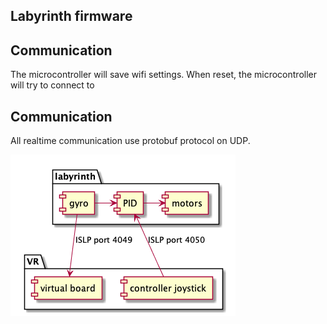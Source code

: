 ## Labyrinth firmware

## Communication

The microcontroller will save wifi settings.
When reset, the microcontroller will try to connect to 


## Communication

All realtime communication use protobuf protocol on UDP.

![](doc/plantuml/components.png)